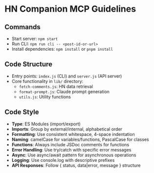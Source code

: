 # HN Companion MCP Guidelines

## Commands
- Start server: `npm start`
- Run CLI: `npm run cli -- <post-id-or-url>`
- Install dependencies: `npm install` or `pnpm install`

## Code Structure
- Entry points: `index.js` (CLI) and `server.js` (API server)
- Core functionality in `lib/` directory:
  - `fetch-comments.js`: HN data retrieval
  - `format-prompt.js`: Claude prompt generation
  - `utils.js`: Utility functions

## Code Style
- **Type**: ES Modules (import/export)
- **Imports**: Group by external/internal, alphabetical order
- **Formatting**: Use consistent whitespace, 4-space indentation
- **Naming**: camelCase for variables/functions, PascalCase for classes
- **Functions**: Always include JSDoc comments for functions
- **Error Handling**: Use try/catch with specific error messages
- **Async**: Use async/await pattern for asynchronous operations
- **Logging**: Use console.log with descriptive prefixes
- **API Responses**: Follow { status, data|error, message } structure